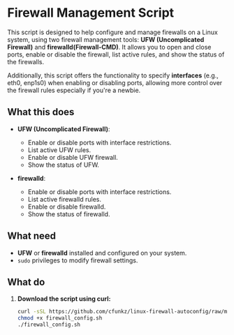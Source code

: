 # Firewall Management Script

This script is designed to help configure and manage firewalls on a Linux system, using two firewall management tools: **UFW (Uncomplicated Firewall)** and **firewalld(Firewall-CMD)**. It allows you to open and close ports, enable or disable the firewall, list active rules, and show the status of the firewalls.

Additionally, this script offers the functionality to specify **interfaces** (e.g., eth0, enp1s0) when enabling or disabling ports, allowing more control over the firewall rules especially if you're a newbie.

## What this does

- **UFW (Uncomplicated Firewall)**:
  - Enable or disable ports with interface restrictions.
  - List active UFW rules.
  - Enable or disable UFW firewall.
  - Show the status of UFW.

- **firewalld**:
  - Enable or disable ports with interface restrictions.
  - List active firewalld rules.
  - Enable or disable firewalld.
  - Show the status of firewalld.

## What need

- **UFW** or **firewalld** installed and configured on your system.
- `sudo` privileges to modify firewall settings.

## What do

1. **Download the script using curl:**
   ```bash
   curl -sSL https://github.com/cfunkz/linux-firewall-autoconfig/raw/main/firewall_config.sh -o firewall_config.sh
   chmod +x firewall_config.sh
   ./firewall_config.sh



